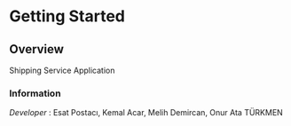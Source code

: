 # Getting Started

<a name="overview"></a>

## Overview

Shipping Service Application

### Information

*Developer* : Esat Postacı, Kemal Acar, Melih Demircan, Onur Ata TÜRKMEN
